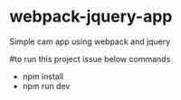 # webpack-jquery-app
Simple cam app using webpack and jquery

#to run this project issue below commands
- npm install
- npm run dev

